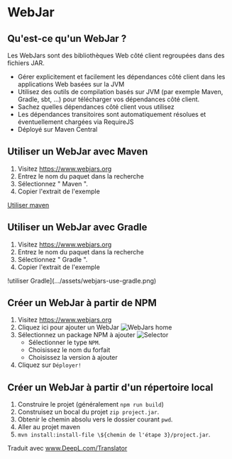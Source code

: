# WebJar

## Qu'est-ce qu'un WebJar ?

Les WebJars sont des bibliothèques Web côté client regroupées dans des fichiers JAR.

- Gérer explicitement et facilement les dépendances côté client dans les applications Web basées sur la JVM
- Utilisez des outils de compilation basés sur JVM (par exemple Maven, Gradle, sbt, ...) pour télécharger vos dépendances côté client.
- Sachez quelles dépendances côté client vous utilisez
- Les dépendances transitoires sont automatiquement résolues et éventuellement chargées via RequireJS
- Déployé sur Maven Central

## Utiliser un WebJar avec Maven

1. Visitez <https://www.webjars.org>
2. Entrez le nom du paquet dans la recherche
3. Sélectionnez " Maven ".
4. Copier l'extrait de l'exemple

[ Utiliser maven](.../assets/webjars-use-maven.png)

## Utiliser un WebJar avec Gradle

1. Visitez <https://www.webjars.org>
2. Entrez le nom du paquet dans la recherche
3. Sélectionnez " Gradle ".
4. Copier l'extrait de l'exemple

!utiliser Gradle](.../assets/webjars-use-gradle.png)

## Créer un WebJar à partir de NPM

1. Visitez <https://www.webjars.org>
2. Cliquez ici pour ajouter un WebJar ![WebJars home](.../assets/webjars-home.png)
3. Sélectionnez un package NPM à ajouter ![Selector](.../assets/webjars-add.png)
   - Sélectionner le type `NPM`.
   - Choisissez le nom du forfait
   - Choisissez la version à ajouter
4. Cliquez sur `Déployer!`

## Créer un WebJar à partir d'un répertoire local

1. Construire le projet (généralement `npm run build`)
2. Construisez un bocal du projet `zip project.jar`.
3. Obtenir le chemin absolu vers le dossier courant `pwd`.
4. Aller au projet maven
5. `mvn install:install-file \${chemin de l'étape 3}/project.jar`.

Traduit avec www.DeepL.com/Translator
